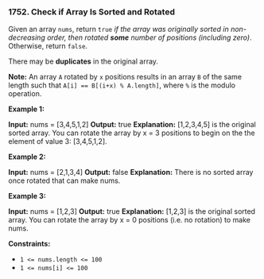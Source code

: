 ### 1752\. Check if Array Is Sorted and Rotated

Given an array `nums`, return `true` _if the array was originally sorted in non-decreasing order, then rotated **some** number of positions (including zero)_. Otherwise, return `false`.

There may be **duplicates** in the original array.

**Note:** An array `A` rotated by `x` positions results in an array `B` of the same length such that `A[i] == B[(i+x) % A.length]`, where `%` is the modulo operation.

**Example 1:**

**Input:** nums = \[3,4,5,1,2\]
**Output:** true
**Explanation:** \[1,2,3,4,5\] is the original sorted array.
You can rotate the array by x = 3 positions to begin on the the element of value 3: \[3,4,5,1,2\].

**Example 2:**

**Input:** nums = \[2,1,3,4\]
**Output:** false
**Explanation:** There is no sorted array once rotated that can make nums.

**Example 3:**

**Input:** nums = \[1,2,3\]
**Output:** true
**Explanation:** \[1,2,3\] is the original sorted array.
You can rotate the array by x = 0 positions (i.e. no rotation) to make nums.

**Constraints:**

*   `1 <= nums.length <= 100`
*   `1 <= nums[i] <= 100`
